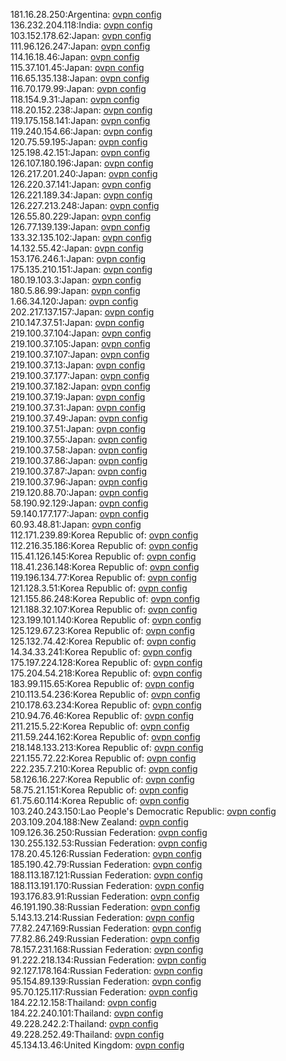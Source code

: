 181.16.28.250:Argentina: [ovpn config](vpn/181_16_28_250.ovpn)  
136.232.204.118:India: [ovpn config](vpn/136_232_204_118.ovpn)  
103.152.178.62:Japan: [ovpn config](vpn/103_152_178_62.ovpn)  
111.96.126.247:Japan: [ovpn config](vpn/111_96_126_247.ovpn)  
114.16.18.46:Japan: [ovpn config](vpn/114_16_18_46.ovpn)  
115.37.101.45:Japan: [ovpn config](vpn/115_37_101_45.ovpn)  
116.65.135.138:Japan: [ovpn config](vpn/116_65_135_138.ovpn)  
116.70.179.99:Japan: [ovpn config](vpn/116_70_179_99.ovpn)  
118.154.9.31:Japan: [ovpn config](vpn/118_154_9_31.ovpn)  
118.20.152.238:Japan: [ovpn config](vpn/118_20_152_238.ovpn)  
119.175.158.141:Japan: [ovpn config](vpn/119_175_158_141.ovpn)  
119.240.154.66:Japan: [ovpn config](vpn/119_240_154_66.ovpn)  
120.75.59.195:Japan: [ovpn config](vpn/120_75_59_195.ovpn)  
125.198.42.151:Japan: [ovpn config](vpn/125_198_42_151.ovpn)  
126.107.180.196:Japan: [ovpn config](vpn/126_107_180_196.ovpn)  
126.217.201.240:Japan: [ovpn config](vpn/126_217_201_240.ovpn)  
126.220.37.141:Japan: [ovpn config](vpn/126_220_37_141.ovpn)  
126.221.189.34:Japan: [ovpn config](vpn/126_221_189_34.ovpn)  
126.227.213.248:Japan: [ovpn config](vpn/126_227_213_248.ovpn)  
126.55.80.229:Japan: [ovpn config](vpn/126_55_80_229.ovpn)  
126.77.139.139:Japan: [ovpn config](vpn/126_77_139_139.ovpn)  
133.32.135.102:Japan: [ovpn config](vpn/133_32_135_102.ovpn)  
14.132.55.42:Japan: [ovpn config](vpn/14_132_55_42.ovpn)  
153.176.246.1:Japan: [ovpn config](vpn/153_176_246_1.ovpn)  
175.135.210.151:Japan: [ovpn config](vpn/175_135_210_151.ovpn)  
180.19.103.3:Japan: [ovpn config](vpn/180_19_103_3.ovpn)  
180.5.86.99:Japan: [ovpn config](vpn/180_5_86_99.ovpn)  
1.66.34.120:Japan: [ovpn config](vpn/1_66_34_120.ovpn)  
202.217.137.157:Japan: [ovpn config](vpn/202_217_137_157.ovpn)  
210.147.37.51:Japan: [ovpn config](vpn/210_147_37_51.ovpn)  
219.100.37.104:Japan: [ovpn config](vpn/219_100_37_104.ovpn)  
219.100.37.105:Japan: [ovpn config](vpn/219_100_37_105.ovpn)  
219.100.37.107:Japan: [ovpn config](vpn/219_100_37_107.ovpn)  
219.100.37.13:Japan: [ovpn config](vpn/219_100_37_13.ovpn)  
219.100.37.177:Japan: [ovpn config](vpn/219_100_37_177.ovpn)  
219.100.37.182:Japan: [ovpn config](vpn/219_100_37_182.ovpn)  
219.100.37.19:Japan: [ovpn config](vpn/219_100_37_19.ovpn)  
219.100.37.31:Japan: [ovpn config](vpn/219_100_37_31.ovpn)  
219.100.37.49:Japan: [ovpn config](vpn/219_100_37_49.ovpn)  
219.100.37.51:Japan: [ovpn config](vpn/219_100_37_51.ovpn)  
219.100.37.55:Japan: [ovpn config](vpn/219_100_37_55.ovpn)  
219.100.37.58:Japan: [ovpn config](vpn/219_100_37_58.ovpn)  
219.100.37.86:Japan: [ovpn config](vpn/219_100_37_86.ovpn)  
219.100.37.87:Japan: [ovpn config](vpn/219_100_37_87.ovpn)  
219.100.37.96:Japan: [ovpn config](vpn/219_100_37_96.ovpn)  
219.120.88.70:Japan: [ovpn config](vpn/219_120_88_70.ovpn)  
58.190.92.129:Japan: [ovpn config](vpn/58_190_92_129.ovpn)  
59.140.177.177:Japan: [ovpn config](vpn/59_140_177_177.ovpn)  
60.93.48.81:Japan: [ovpn config](vpn/60_93_48_81.ovpn)  
112.171.239.89:Korea Republic of: [ovpn config](vpn/112_171_239_89.ovpn)  
112.216.35.186:Korea Republic of: [ovpn config](vpn/112_216_35_186.ovpn)  
115.41.126.145:Korea Republic of: [ovpn config](vpn/115_41_126_145.ovpn)  
118.41.236.148:Korea Republic of: [ovpn config](vpn/118_41_236_148.ovpn)  
119.196.134.77:Korea Republic of: [ovpn config](vpn/119_196_134_77.ovpn)  
121.128.3.51:Korea Republic of: [ovpn config](vpn/121_128_3_51.ovpn)  
121.155.86.248:Korea Republic of: [ovpn config](vpn/121_155_86_248.ovpn)  
121.188.32.107:Korea Republic of: [ovpn config](vpn/121_188_32_107.ovpn)  
123.199.101.140:Korea Republic of: [ovpn config](vpn/123_199_101_140.ovpn)  
125.129.67.23:Korea Republic of: [ovpn config](vpn/125_129_67_23.ovpn)  
125.132.74.42:Korea Republic of: [ovpn config](vpn/125_132_74_42.ovpn)  
14.34.33.241:Korea Republic of: [ovpn config](vpn/14_34_33_241.ovpn)  
175.197.224.128:Korea Republic of: [ovpn config](vpn/175_197_224_128.ovpn)  
175.204.54.218:Korea Republic of: [ovpn config](vpn/175_204_54_218.ovpn)  
183.99.115.65:Korea Republic of: [ovpn config](vpn/183_99_115_65.ovpn)  
210.113.54.236:Korea Republic of: [ovpn config](vpn/210_113_54_236.ovpn)  
210.178.63.234:Korea Republic of: [ovpn config](vpn/210_178_63_234.ovpn)  
210.94.76.46:Korea Republic of: [ovpn config](vpn/210_94_76_46.ovpn)  
211.215.5.22:Korea Republic of: [ovpn config](vpn/211_215_5_22.ovpn)  
211.59.244.162:Korea Republic of: [ovpn config](vpn/211_59_244_162.ovpn)  
218.148.133.213:Korea Republic of: [ovpn config](vpn/218_148_133_213.ovpn)  
221.155.72.22:Korea Republic of: [ovpn config](vpn/221_155_72_22.ovpn)  
222.235.7.210:Korea Republic of: [ovpn config](vpn/222_235_7_210.ovpn)  
58.126.16.227:Korea Republic of: [ovpn config](vpn/58_126_16_227.ovpn)  
58.75.21.151:Korea Republic of: [ovpn config](vpn/58_75_21_151.ovpn)  
61.75.60.114:Korea Republic of: [ovpn config](vpn/61_75_60_114.ovpn)  
103.240.243.150:Lao People's Democratic Republic: [ovpn config](vpn/103_240_243_150.ovpn)  
203.109.204.188:New Zealand: [ovpn config](vpn/203_109_204_188.ovpn)  
109.126.36.250:Russian Federation: [ovpn config](vpn/109_126_36_250.ovpn)  
130.255.132.53:Russian Federation: [ovpn config](vpn/130_255_132_53.ovpn)  
178.20.45.126:Russian Federation: [ovpn config](vpn/178_20_45_126.ovpn)  
185.190.42.79:Russian Federation: [ovpn config](vpn/185_190_42_79.ovpn)  
188.113.187.121:Russian Federation: [ovpn config](vpn/188_113_187_121.ovpn)  
188.113.191.170:Russian Federation: [ovpn config](vpn/188_113_191_170.ovpn)  
193.176.83.91:Russian Federation: [ovpn config](vpn/193_176_83_91.ovpn)  
46.191.190.38:Russian Federation: [ovpn config](vpn/46_191_190_38.ovpn)  
5.143.13.214:Russian Federation: [ovpn config](vpn/5_143_13_214.ovpn)  
77.82.247.169:Russian Federation: [ovpn config](vpn/77_82_247_169.ovpn)  
77.82.86.249:Russian Federation: [ovpn config](vpn/77_82_86_249.ovpn)  
78.157.231.168:Russian Federation: [ovpn config](vpn/78_157_231_168.ovpn)  
91.222.218.134:Russian Federation: [ovpn config](vpn/91_222_218_134.ovpn)  
92.127.178.164:Russian Federation: [ovpn config](vpn/92_127_178_164.ovpn)  
95.154.89.139:Russian Federation: [ovpn config](vpn/95_154_89_139.ovpn)  
95.70.125.117:Russian Federation: [ovpn config](vpn/95_70_125_117.ovpn)  
184.22.12.158:Thailand: [ovpn config](vpn/184_22_12_158.ovpn)  
184.22.240.101:Thailand: [ovpn config](vpn/184_22_240_101.ovpn)  
49.228.242.2:Thailand: [ovpn config](vpn/49_228_242_2.ovpn)  
49.228.252.49:Thailand: [ovpn config](vpn/49_228_252_49.ovpn)  
45.134.13.46:United Kingdom: [ovpn config](vpn/45_134_13_46.ovpn)  
